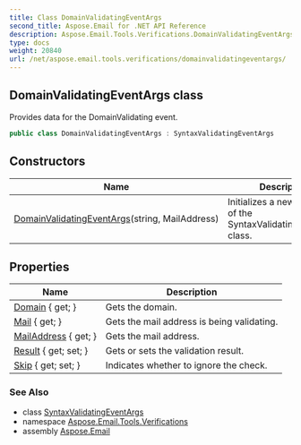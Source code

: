 ```yaml
---
title: Class DomainValidatingEventArgs
second_title: Aspose.Email for .NET API Reference
description: Aspose.Email.Tools.Verifications.DomainValidatingEventArgs class. Provides data for the DomainValidating event
type: docs
weight: 20840
url: /net/aspose.email.tools.verifications/domainvalidatingeventargs/
---
```

## DomainValidatingEventArgs class

Provides data for the DomainValidating event.

```csharp
public class DomainValidatingEventArgs : SyntaxValidatingEventArgs
```

## Constructors

| Name | Description |
| --- | --- |
| [DomainValidatingEventArgs](domainvalidatingeventargs/)(string, MailAddress) | Initializes a new instance of the SyntaxValidatingEventArgs class. |

## Properties

| Name | Description |
| --- | --- |
| [Domain](../../aspose.email.tools.verifications/domainvalidatingeventargs/domain/) { get; } | Gets the domain. |
| [Mail](../../aspose.email.tools.verifications/syntaxvalidatingeventargs/mail/) { get; } | Gets the mail address is being validating. |
| [MailAddress](../../aspose.email.tools.verifications/domainvalidatingeventargs/mailaddress/) { get; } | Gets the mail address. |
| [Result](../../aspose.email.tools.verifications/syntaxvalidatingeventargs/result/) { get; set; } | Gets or sets the validation result. |
| [Skip](../../aspose.email.tools.verifications/syntaxvalidatingeventargs/skip/) { get; set; } | Indicates whether to ignore the check. |

### See Also

* class [SyntaxValidatingEventArgs](../syntaxvalidatingeventargs/)
* namespace [Aspose.Email.Tools.Verifications](../../aspose.email.tools.verifications/)
* assembly [Aspose.Email](../../)


